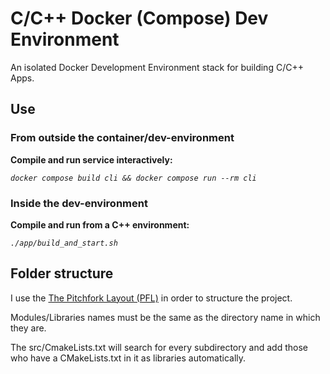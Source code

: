 # C/C++ Docker (Compose) Dev Environment

An isolated Docker Development Environment stack for building C/C++ Apps.

## Use

### From outside the container/dev-environment

**Compile and run service interactively:**

_`docker compose build cli && docker compose run --rm cli`_

### Inside the dev-environment

**Compile and run from a C++ environment:**

_`./app/build_and_start.sh`_

## Folder structure

I use the [The Pitchfork Layout (PFL)](https://api.csswg.org/bikeshed/?force=1&url=https://raw.githubusercontent.com/vector-of-bool/pitchfork/develop/data/spec.bs) in order to structure the project. 

Modules/Libraries names must be the same as the directory name in which they are.

The src/CmakeLists.txt will search for every subdirectory and add those who have a CMakeLists.txt in it as libraries automatically.